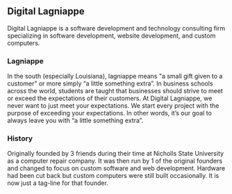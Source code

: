 ## Digital Lagniappe

Digital Lagniappe is a software development and technology consulting firm specializing in software development, website development, and custom computers.

### Lagniappe

In the south (especially Louisiana), lagniappe means "a small gift given to a customer" or more simply “a little something extra”. 
In business schools across the world, students are taught that businesses should strive to meet or exceed the expectations of their 
customers. At Digital Lagniappe, we never want to just meet your expectations. We start every project with the purpose of exceeding 
your expectations. In other words, it’s our goal to always leave you with “a little something extra”.

### History

Originally founded by 3 friends during their time at Nicholls State University as a computer repair company. It was then run 
by 1 of the original founders and changed to focus on custom software and web development. Hardware had been 
cut back but custom computers were still built occasionally. It is now just a tag-line for that founder.
